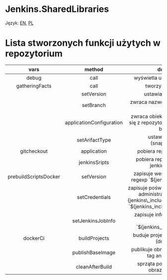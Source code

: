 # Jenkins.SharedLibraries

Język: [EN](README.md), [PL](README.PL.md)

# Lista stworzonych funkcji użytych w repozytorium

 **vars**              | **method**               | **descriptions**
:---------------------:|:------------------------:|:-----------------------------------------------------------------------------------------------------------------------------:
 debug                 | call                     | wyświetla użyte zminne globalne
 gatheringFacts        | call                     | tworzy obiect z faktami
                       | setVersion               | ustawia wersje artefaktu
                       | setBranch                | zwraca nazwę artafaktu zgodnego z gitflow
                       | applicationConfiguration | zwraca obiekt z jsona znajdującego się z repozytorium aplikacji (definicja budowania)
                       | setArifactType           | ustawia typ artefaktu (snapshot/release)
 gitcheckout           | application              | pobiera repozytorium aplikacji
                       | jenkinsSripts            | pobiera repozytorium scryptów jenkins (jenkinsfile)
 prebuildScriptsDocker | setVersion               | zapisuje wersje w dockerfile \(use regexp \`$\{jenkins\_include\_version\}` 
                       | setCredentials           | zapisuje poświadczenia logowania dla administratora dockerfile $\`\{jenkins\_include\_admin\_username\}` `$\{jenkins\_include\_admin\_password\}`
                       | setJenkinsJobInfo        | zapisuje informacje z budowania jenkinsa \`$\{jenkins\_include\_jenkinsJob\} 
 dockerCi              | buildProjects            | buduje projekt oparty o dockerfile \(docker build \)
                       | publishBaseImage         | publikuje obraz dockerowy \(docker tag and docker push \)
                       | cleanAfterBuild          | sprząta po budowaniu (usuwa obrazy) \(docker rmi\)